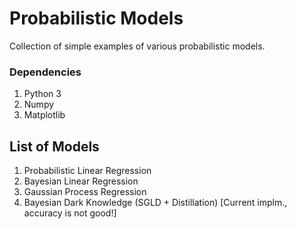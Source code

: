 # Probabilistic Models
Collection of simple examples of various probabilistic models.

### Dependencies

1. Python 3
2. Numpy
3. Matplotlib

## List of Models

1. Probabilistic Linear Regression
2. Bayesian Linear Regression
3. Gaussian Process Regression
4. Bayesian Dark Knowledge (SGLD + Distillation) [Current implm., accuracy is not good!]
